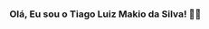 ### Olá, Eu sou o Tiago Luiz Makio da Silva! 👋😎

<!--
**TiagoMakio/TiagoMakio** is a ✨ _special_ ✨ repository because its `README.md` (this file) appears on your GitHub profile.

Here are some ideas to get you started:

- 🔭 Hoje Faço pequenos trabalhos com Front-end
- 🌱 Estou aprofundando meus conhecimentos em HTML - CSS - JS - Rect - Angular
- 👯 Estou tentando ingressar em definitivo na area de desenvolvimento
- 🤔 Todo o tipo de ajuda é bem vinda, corrigir erros, ideias de melhoria etc.
- 💬 Fique a vontade para perguntar!
- 😄 Pronouns: Ele/Dele - His
- ⚡ Fun fact: bem...
<div>
  <a href="http://github.com/TiagoMakio">
  <img height="180cm" src"gitshub-readme-stacts.vercel.app/api?username=TiagoMakio&show_icon=true&theme=dracula&include_all_commits=truecount_private=true">
</div>
